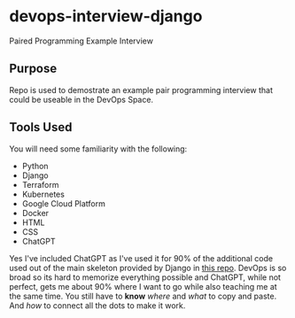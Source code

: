 # devops-interview-django
Paired Programming Example Interview 

## Purpose 

Repo is used to demostrate an example pair programming interview that could be useable in the DevOps Space.

## Tools Used

You will need some familiarity with the following:

* Python 
* Django
* Terraform
* Kubernetes
* Google Cloud Platform
* Docker
* HTML
* CSS
* ChatGPT

Yes I've included ChatGPT as I've used it for 90% of the additional code used out of the main skeleton provided by Django in [this repo](https://github.com/wsvincent/djangoforbeginners/tree/main/ch11-user-authentication).  DevOps is so broad so its hard to memorize everything possible and ChatGPT, while not perfect, gets me about 90% where I want to go while also teaching me at the same time.  You still have to **know** *where* and *what* to copy and paste.  And *how* to connect all the dots to make it work.
